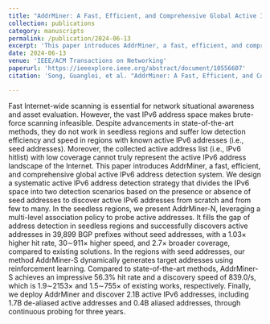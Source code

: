 ```yaml
---
title: "AddrMiner: A Fast, Efficient, and Comprehensive Global Active IPv6 Address Detection System"
collection: publications
category: manuscripts
permalink: /publication/2024-06-13
excerpt: 'This paper introduces AddrMiner, a fast, efficient, and comprehensive global active IPv6 address detection system.'
date: 2024-06-13
venue: 'IEEE/ACM Transactions on Networking'
paperurl: 'https://ieeexplore.ieee.org/abstract/document/10556607'
citation: 'Song, Guanglei, et al. "AddrMiner: A Fast, Efficient, and Comprehensive Global Active IPv6 Address Detection System." IEEE/ACM Transactions on Networking (2024).'

---
```


Fast Internet-wide scanning is essential for network situational awareness and asset evaluation. However, the vast IPv6 address space makes brute-force scanning infeasible. Despite advancements in state-of-the-art methods, they do not work in seedless regions and suffer low detection efficiency and speed in regions with known active IPv6 addresses (i.e., seed addresses). Moreover, the collected active address list (i.e., IPv6 hitlist) with low coverage cannot truly represent the active IPv6 address landscape of the Internet. This paper introduces AddrMiner, a fast, efficient, and comprehensive global active IPv6 address detection system. We design a systematic active IPv6 address detection strategy that divides the IPv6 space into two detection scenarios based on the presence or absence of seed addresses to discover active IPv6 addresses from scratch and from few to many. In the seedless regions, we present AddrMiner-N, leveraging a multi-level association policy to probe active addresses. It fills the gap of address detection in seedless regions and successfully discovers active addresses in 39,899 BGP prefixes without seed addresses, with a 1.03× higher hit rate, 30∼911× higher speed, and 2.7× broader coverage, compared to existing solutions. In the regions with seed addresses, our method AddrMiner-S dynamically generates target addresses using reinforcement learning. Compared to state-of-the-art methods, AddrMiner-S achieves an impressive 56.3% hit rate and a discovery speed of 839.0/s, which is 1.9∼2153× and 1.5∼755× of existing works, respectively. Finally, we deploy AddrMiner and discover 2.1B active IPv6 addresses, including 1.7B de-aliased active addresses and 0.4B aliased addresses, through continuous probing for three years.

